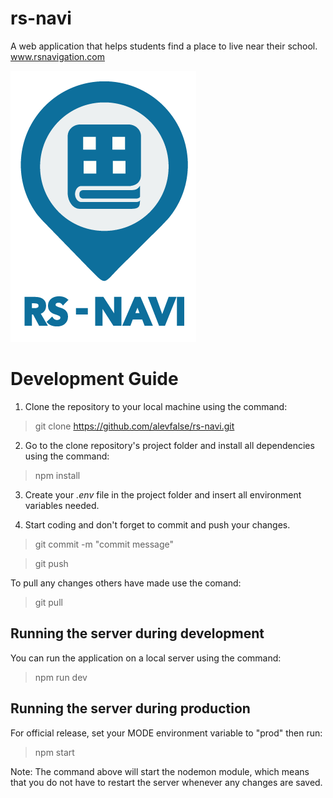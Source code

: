 # rs-navi
A web application that helps students find a place to live near their school.  
www.rsnavigation.com

![RS Navi Logo](https://raw.githubusercontent.com/alevfalse/rs-navi/master/src/public/images/rs_navi_logo.png)

# Development Guide
1. Clone the repository to your local machine using the command:
> git clone https://github.com/alevfalse/rs-navi.git

2. Go to the clone repository's project folder and install all dependencies using the command:
> npm install

3. Create your *.env* file in the project folder and insert all environment variables needed.

4. Start coding and don't forget to commit and push your changes.
> git commit -m "commit message"

> git push

To pull any changes others have made use the comand:
> git pull

## Running the server during development
You can run the application on a local server using the command:
> npm run dev

## Running the server during production
For official release, set your MODE environment variable to "prod" then run:
> npm start

Note: The command above will start the nodemon module, which means that you do not have 
to restart the server whenever any changes are saved.

